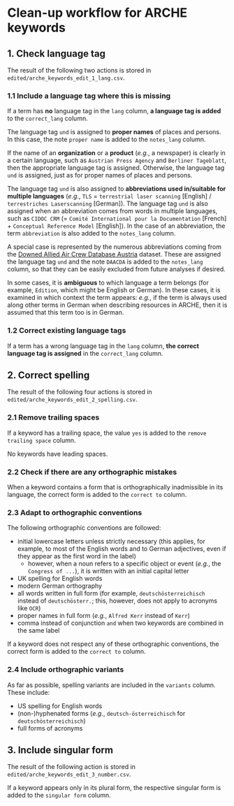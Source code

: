 # Clean-up workflow for ARCHE keywords

## 1. Check language tag

The result of the following two actions is stored in `edited/arche_keywords_edit_1_lang.csv`.

### 1.1 Include a language tag where this is missing

If a term has **no** language tag in the `lang` column, **a language tag is added** to the `correct_lang` column.

The language tag `und` is assigned to **proper names** of places and persons. In this case, the note `proper name` is added to the `notes_lang` column.

If the name of an **organization** or a **product** (_e.g._, a newspaper) is clearly in a certain language, such as `Austrian Press Agency` and `Berliner Tageblatt`, then the appropriate language tag is assigned. Otherwise, the language tag `und` is assigned, just as for proper names of places and persons.

The language tag `und` is also assigned to **abbreviations used in/suitable for multiple languages** (_e.g._, `TLS` = `terrestrial laser scanning` [English] / `terrestriches Laserscanning` [German]). The language tag `und` is also assigned when an abbreviation comes from words in multiple languages, such as `CIDOC CRM` (= `Comité International pour la Documentation` [French] + `Conceptual Reference Model` [English]). In the case of an abbreviation, the term `abbreviation` is also added to the `notes_lang` column.

A special case is represented by the numerous abbreviations coming from the [Downed Allied Air Crew Database Austria](https://hdl.handle.net/21.11115/0000-000D-CA69-A) dataset. These are assigned the language tag `und` and the note `DAACDA` is added to the `notes_lang` column, so that they can be easily excluded from future analyses if desired.

In some cases, it is **ambiguous** to which language a term belongs (for example, `Edition`, which might be English or German). In these cases, it is examined in which context the term appears: _e.g._, if the term is always used along other terms in German when describing resources in ARCHE, then it is assumed that this term too is in German.

### 1.2 Correct existing language tags

If a term has a wrong language tag in the `lang` column, **the correct language tag is assigned** in the `correct_lang` column.

## 2. Correct spelling

The result of the following four actions is stored in `edited/arche_keywords_edit_2_spelling.csv`.

### 2.1 Remove trailing spaces

If a keyword has a trailing space, the value `yes` is added to the `remove trailing space` column.

No keywords have leading spaces.

### 2.2 Check if there are any orthographic mistakes

When a keyword contains a form that is orthographically inadmissible in its language, the correct form is added to the `correct to` column.

### 2.3 Adapt to orthographic conventions

The following orthographic conventions are followed:
* initial lowercase letters unless strictly necessary (this applies, for example, to most of the English words and to German adjectives, even if they appear as the first word in the label)
    * however, when a noun refers to a specific object or event (_e.g._, the `Congress of ...`), it is written with an initial capital letter
* UK spelling for English words
* modern German orthography
* all words written in full form (for example, `deutschösterreichisch` instead of `deutschösterr.`; this, however, does not apply to acronyms like `OCR`)
* proper names in full form (_e.g._, `Alfred Kerr` instead of `Kerr`)
* comma instead of conjunction `and` when two keywords are combined in the same label

If a keyword does not respect any of these orthographic conventions, the correct form is added to the `correct to` column.

### 2.4 Include orthographic variants

As far as possible, spelling variants are included in the `variants` column. These include:
* US spelling for English words
* (non-)hyphenated forms (_e.g._, `deutsch-österreichisch` for `deutschösterreichisch`)
* full forms of acronyms

## 3. Include singular form

The result of the following action is stored in `edited/arche_keywords_edit_3_number.csv`.

If a keyword appears only in its plural form, the respective singular form is added to the `singular form` column.
